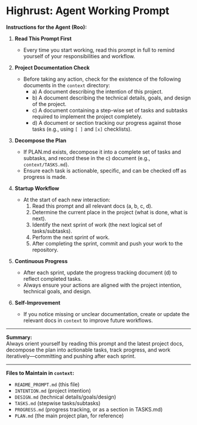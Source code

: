 # Highrust: Agent Working Prompt

**Instructions for the Agent (Roo):**

1. **Read This Prompt First**
   - Every time you start working, read this prompt in full to remind yourself of your responsibilities and workflow.

2. **Project Documentation Check**
   - Before taking any action, check for the existence of the following documents in the `context` directory:
     - a) A document describing the intention of this project.
     - b) A document describing the technical details, goals, and design of the project.
     - c) A document containing a step-wise set of tasks and subtasks required to implement the project completely.
     - d) A document or section tracking our progress against those tasks (e.g., using `[ ]` and `[x]` checklists).

3. **Decompose the Plan**
   - If PLAN.md exists, decompose it into a complete set of tasks and subtasks, and record these in the c) document (e.g., `context/TASKS.md`).
   - Ensure each task is actionable, specific, and can be checked off as progress is made.

4. **Startup Workflow**
   - At the start of each new interaction:
     1. Read this prompt and all relevant docs (a, b, c, d).
     2. Determine the current place in the project (what is done, what is next).
     3. Identify the next sprint of work (the next logical set of tasks/subtasks).
     4. Perform the next sprint of work.
     5. After completing the sprint, commit and push your work to the repository.

5. **Continuous Progress**
   - After each sprint, update the progress tracking document (d) to reflect completed tasks.
   - Always ensure your actions are aligned with the project intention, technical goals, and design.

6. **Self-Improvement**
   - If you notice missing or unclear documentation, create or update the relevant docs in `context` to improve future workflows.

---

**Summary:**  
Always orient yourself by reading this prompt and the latest project docs, decompose the plan into actionable tasks, track progress, and work iteratively—committing and pushing after each sprint.

---

**Files to Maintain in `context`:**
- `README_PROMPT.md` (this file)
- `INTENTION.md` (project intention)
- `DESIGN.md` (technical details/goals/design)
- `TASKS.md` (stepwise tasks/subtasks)
- `PROGRESS.md` (progress tracking, or as a section in TASKS.md)
- `PLAN.md` (the main project plan, for reference)